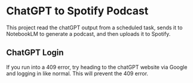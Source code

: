 # ChatGPT to Spotify Podcast
This project read the chatGPT output from a scheduled task, sends it to NotebookLM to generate a podcast, and then uploads it to Spotify.

## ChatGPT Login
If you run into a 409 error, try heading to the chatGPT website via Google and logging in like normal. This will prevent the 409 error.